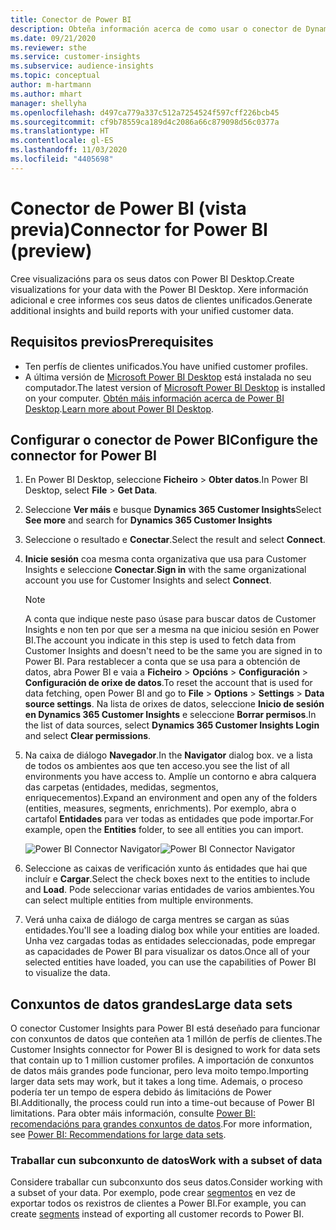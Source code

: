```yaml
---
title: Conector de Power BI
description: Obteña información acerca de como usar o conector de Dynamics 365 Customer Insights en Power BI.
ms.date: 09/21/2020
ms.reviewer: sthe
ms.service: customer-insights
ms.subservice: audience-insights
ms.topic: conceptual
author: m-hartmann
ms.author: mhart
manager: shellyha
ms.openlocfilehash: d497ca779a337c512a7254524f597cff226bcb45
ms.sourcegitcommit: cf9b78559ca189d4c2086a66c879098d56c0377a
ms.translationtype: HT
ms.contentlocale: gl-ES
ms.lasthandoff: 11/03/2020
ms.locfileid: "4405698"
---
```

# <a name="connector-for-power-bi-preview"></a><span data-ttu-id="f9426-103">Conector de Power BI (vista previa)</span><span class="sxs-lookup"><span data-stu-id="f9426-103">Connector for Power BI (preview)</span></span>

<span data-ttu-id="f9426-104">Cree visualizacións para os seus datos con Power BI Desktop.</span><span class="sxs-lookup"><span data-stu-id="f9426-104">Create visualizations for your data with the Power BI Desktop.</span></span> <span data-ttu-id="f9426-105">Xere información adicional e cree informes cos seus datos de clientes unificados.</span><span class="sxs-lookup"><span data-stu-id="f9426-105">Generate additional insights and build reports with your unified customer data.</span></span>

## <a name="prerequisites"></a><span data-ttu-id="f9426-106">Requisitos previos</span><span class="sxs-lookup"><span data-stu-id="f9426-106">Prerequisites</span></span>

- <span data-ttu-id="f9426-107">Ten perfís de clientes unificados.</span><span class="sxs-lookup"><span data-stu-id="f9426-107">You have unified customer profiles.</span></span>
- <span data-ttu-id="f9426-108">A última versión de [Microsoft Power BI Desktop](https://powerbi.microsoft.com/desktop/) está instalada no seu computador.</span><span class="sxs-lookup"><span data-stu-id="f9426-108">The latest version of [Microsoft Power BI Desktop](https://powerbi.microsoft.com/desktop/) is installed on your computer.</span></span> <span data-ttu-id="f9426-109">[Obtén máis información acerca de Power BI Desktop](https://docs.microsoft.com/power-bi/desktop-what-is-desktop).</span><span class="sxs-lookup"><span data-stu-id="f9426-109">[Learn more about Power BI Desktop](https://docs.microsoft.com/power-bi/desktop-what-is-desktop).</span></span>

## <a name="configure-the-connector-for-power-bi"></a><span data-ttu-id="f9426-110">Configurar o conector de Power BI</span><span class="sxs-lookup"><span data-stu-id="f9426-110">Configure the connector for Power BI</span></span>

1. <span data-ttu-id="f9426-111">En Power BI Desktop, seleccione **Ficheiro** > **Obter datos**.</span><span class="sxs-lookup"><span data-stu-id="f9426-111">In Power BI Desktop, select **File** > **Get Data**.</span></span>

1. <span data-ttu-id="f9426-112">Seleccione **Ver máis** e busque **Dynamics 365 Customer Insights**</span><span class="sxs-lookup"><span data-stu-id="f9426-112">Select **See more** and search for **Dynamics 365 Customer Insights**</span></span>

1. <span data-ttu-id="f9426-113">Seleccione o resultado e **Conectar**.</span><span class="sxs-lookup"><span data-stu-id="f9426-113">Select the result and select **Connect**.</span></span>

1. <span data-ttu-id="f9426-114">**Inicie sesión** coa mesma conta organizativa que usa para Customer Insights e seleccione **Conectar**.</span><span class="sxs-lookup"><span data-stu-id="f9426-114">**Sign in** with the same organizational account you use for Customer Insights and select **Connect**.</span></span>
   > [!NOTE]
   > <span data-ttu-id="f9426-115">A conta que indique neste paso úsase para buscar datos de Customer Insights e non ten por que ser a mesma na que iniciou sesión en Power BI.</span><span class="sxs-lookup"><span data-stu-id="f9426-115">The account you indicate in this step is used to fetch data from Customer Insights and doesn't need to be the same you are signed in to Power BI.</span></span> <span data-ttu-id="f9426-116">Para restablecer a conta que se usa para a obtención de datos, abra Power BI e vaia a **Ficheiro** > **Opcións** > **Configuración** > **Configuración de orixe de datos**.</span><span class="sxs-lookup"><span data-stu-id="f9426-116">To reset the account that is used for data fetching, open Power BI and go to **File** > **Options** > **Settings** > **Data source settings**.</span></span> <span data-ttu-id="f9426-117">Na lista de orixes de datos, seleccione **Inicio de sesión en Dynamics 365 Customer Insights** e seleccione **Borrar permisos**.</span><span class="sxs-lookup"><span data-stu-id="f9426-117">In the list of data sources, select **Dynamics 365 Customer Insights Login** and select **Clear permissions**.</span></span>  

1. <span data-ttu-id="f9426-118">Na caixa de diálogo **Navegador**.</span><span class="sxs-lookup"><span data-stu-id="f9426-118">In the **Navigator** dialog box.</span></span> <span data-ttu-id="f9426-119">ve a lista de todos os ambientes aos que ten acceso.</span><span class="sxs-lookup"><span data-stu-id="f9426-119">you see the list of all environments you have access to.</span></span> <span data-ttu-id="f9426-120">Amplíe un contorno e abra calquera das carpetas (entidades, medidas, segmentos, enriquecementos).</span><span class="sxs-lookup"><span data-stu-id="f9426-120">Expand an environment and open any of the folders (entities, measures, segments, enrichments).</span></span> <span data-ttu-id="f9426-121">Por exemplo, abra o cartafol **Entidades** para ver todas as entidades que pode importar.</span><span class="sxs-lookup"><span data-stu-id="f9426-121">For example, open the **Entities** folder, to see all entities you can import.</span></span>

   <span data-ttu-id="f9426-122">![Power BI Connector Navigator](media/power-bi-navigator.png "Power BI Connector Navigator")</span><span class="sxs-lookup"><span data-stu-id="f9426-122">![Power BI Connector Navigator](media/power-bi-navigator.png "Power BI Connector Navigator")</span></span>

1. <span data-ttu-id="f9426-123">Seleccione as caixas de verificación xunto ás entidades que hai que incluír e **Cargar**.</span><span class="sxs-lookup"><span data-stu-id="f9426-123">Select the check boxes next to the entities to include and **Load**.</span></span> <span data-ttu-id="f9426-124">Pode seleccionar varias entidades de varios ambientes.</span><span class="sxs-lookup"><span data-stu-id="f9426-124">You can select multiple entities from multiple environments.</span></span>

1. <span data-ttu-id="f9426-125">Verá unha caixa de diálogo de carga mentres se cargan as súas entidades.</span><span class="sxs-lookup"><span data-stu-id="f9426-125">You'll see a loading dialog box while your entities are loaded.</span></span> <span data-ttu-id="f9426-126">Unha vez cargadas todas as entidades seleccionadas, pode empregar as capacidades de Power BI para visualizar os datos.</span><span class="sxs-lookup"><span data-stu-id="f9426-126">Once all of your selected entities have loaded, you can use the capabilities of Power BI to visualize the data.</span></span>

## <a name="large-data-sets"></a><span data-ttu-id="f9426-127">Conxuntos de datos grandes</span><span class="sxs-lookup"><span data-stu-id="f9426-127">Large data sets</span></span>

<span data-ttu-id="f9426-128">O conector Customer Insights para Power BI está deseñado para funcionar con conxuntos de datos que conteñen ata 1 millón de perfís de clientes.</span><span class="sxs-lookup"><span data-stu-id="f9426-128">The Customer Insights connector for Power BI is designed to work for data sets that contain up to 1 million customer profiles.</span></span> <span data-ttu-id="f9426-129">A importación de conxuntos de datos máis grandes pode funcionar, pero leva moito tempo.</span><span class="sxs-lookup"><span data-stu-id="f9426-129">Importing larger data sets may work, but it takes a long time.</span></span> <span data-ttu-id="f9426-130">Ademais, o proceso podería ter un tempo de espera debido ás limitacións de Power BI.</span><span class="sxs-lookup"><span data-stu-id="f9426-130">Additionally, the process could run into a time-out because of Power BI limitations.</span></span> <span data-ttu-id="f9426-131">Para obter máis información, consulte [Power BI: recomendacións para grandes conxuntos de datos](https://docs.microsoft.com/power-bi/admin/service-premium-what-is#large-datasets).</span><span class="sxs-lookup"><span data-stu-id="f9426-131">For more information, see [Power BI: Recommendations for large data sets](https://docs.microsoft.com/power-bi/admin/service-premium-what-is#large-datasets).</span></span> 

### <a name="work-with-a-subset-of-data"></a><span data-ttu-id="f9426-132">Traballar cun subconxunto de datos</span><span class="sxs-lookup"><span data-stu-id="f9426-132">Work with a subset of data</span></span>

<span data-ttu-id="f9426-133">Considere traballar cun subconxunto dos seus datos.</span><span class="sxs-lookup"><span data-stu-id="f9426-133">Consider working with a subset of your data.</span></span> <span data-ttu-id="f9426-134">Por exemplo, pode crear [segmentos](segments.md) en vez de exportar todos os rexistros de clientes a Power BI.</span><span class="sxs-lookup"><span data-stu-id="f9426-134">For example, you can create [segments](segments.md) instead of exporting all customer records to Power BI.</span></span>
